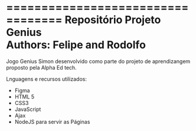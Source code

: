 ==================================
   Repositório Projeto Genius   
  Authors: Felipe and Rodolfo   
==================================

Jogo Genius Simon desenvolvido como parte do projeto de aprendizangem 
proposto pela Alpha Ed tech. 

Lnguagens e recursos utilizados:
- Figma
- HTML 5
- CSS3
- JavaScript
- Ajax
- NodeJS para servir as Páginas
